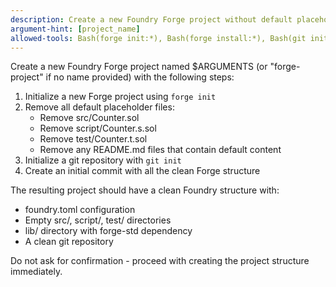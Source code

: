 ```yaml
---
description: Create a new Foundry Forge project without default placeholder files and initialize git
argument-hint: [project_name]
allowed-tools: Bash(forge init:*), Bash(forge install:*), Bash(git init:*), Bash(git add:*), Bash(git commit:*), Bash(rm:*), Bash(ls:*), Bash(mkdir:*)
---
```


Create a new Foundry Forge project named $ARGUMENTS (or "forge-project" if no name provided) with the following steps:

1. Initialize a new Forge project using `forge init`
2. Remove all default placeholder files:
   - Remove src/Counter.sol
   - Remove script/Counter.s.sol  
   - Remove test/Counter.t.sol
   - Remove any README.md files that contain default content
3. Initialize a git repository with `git init`
4. Create an initial commit with all the clean Forge structure

The resulting project should have a clean Foundry structure with:
- foundry.toml configuration
- Empty src/, script/, test/ directories
- lib/ directory with forge-std dependency
- A clean git repository

Do not ask for confirmation - proceed with creating the project structure immediately.